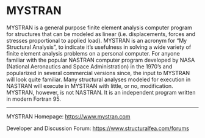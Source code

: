 <h1>MYSTRAN</h1>

<p>MYSTRAN is a general purpose finite element analysis computer program for structures that can be modeled as linear (i.e. displacements, forces and stresses proportional to applied load).
MYSTRAN is an acronym for “My Structural Analysis”, to indicate it’s usefulness in solving a wide variety of finite element analysis problems on a personal computer.
For anyone familiar with the popular NASTRAN computer program developed by NASA (National Aeronautics and Space Administration) in the 1970’s and popularized in several commercial versions since, the input to MYSTRAN will look quite familiar.
Many structural analyses modeled for execution in NASTRAN will execute in MYSTRAN with little, or no, modification. MYSTRAN, however, is not NASTRAN.
It is an independent program written in modern Fortran 95.</p>

<hr>

<p>MYSTRAN Homepage: <a href ="https://www.mystran.com">https://www.mystran.com</a></p>

<p>Developer and Discussion Forum: <a href ="https://www.structuralfea.com/forums">https://www.structuralfea.com/forums</a></p>
